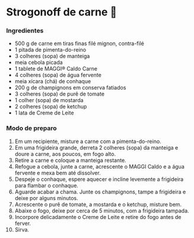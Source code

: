 # Strogonoff de carne 🍖 

### Ingredientes  

+ 500 g de carne em tiras finas filé mignon, contra-filé  
+ 1 pitada de pimenta-do-reino  
+ 3 colheres (sopa) de manteiga  
+ meia cebola picada  
+ 1 tablete de MAGGI® Caldo Carne  
+ 4 colheres (sopa) de água fervente  
+ meia xícara (chá) de conhaque  
+ 200 g de champignons em conserva fatiados  
+ 3 colheres (sopa) de purê de tomate  
+ 1 colher (sopa) de mostarda  
+ 2 colheres (sopa) de ketchup  
+ 1 lata de Creme de Leite  

### Modo de preparo

1. Em um recipiente, misture a carne com a pimenta-do-reino.  
2. Em uma frigideira grande, derreta 2 colheres (sopa) da manteiga e doure a carne, aos poucos, em fogo alto.  
3. Retire a carne e coloque a manteiga restante.  
4. Refogue a cebola, junte a carne, acrescente o MAGGI Caldo e a água fervente e mexa bem até dissolver.
5. Despeje o conhaque, espere aquecer e incline levemente a frigideira para flambar o conhaque.  
6. Aguarde acabar a chama. Junte os champignons, tampe a frigideira e deixe por alguns minutos.  
7. Acrescente o purê de tomate, a mostarda e o ketchup, misture bem.  
8. Abaixe o fogo, deixe por cerca de 5 minutos, com a frigideira tampada.  
9. Incorpore delicadamente o Creme de Leite e retire do fogo antes de ferver.   
10. Sirva.